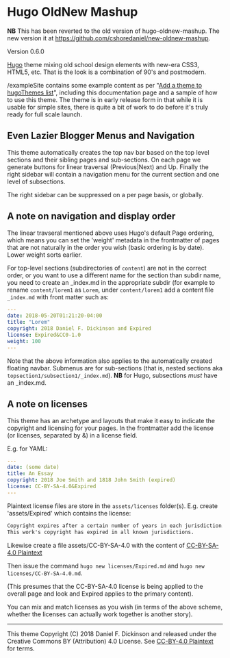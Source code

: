 # Hugo OldNew Mashup

**NB** This has been reverted to the old version of hugo-oldnew-mashup.
The new version it at https://github.com/cshoredaniel/new-oldnew-mashup.

Version 0.6.0

[Hugo](https://gohugo.io) theme mixing old school design elements
with new-era CSS3, HTML5, etc. That is the look is a combination of
90's and postmodern.

/exampleSite contains some example content as per
"[Add a theme to hugoThemes list](https://github.com/gohugoio/hugoThemes#adding-a-theme-to-the-list)",
including this documentation page and a sample of how to use this theme.
The theme is in early release form in that while it is usable for
simple sites, there is quite a bit of  work to do before it's truly
ready for full scale launch.

## Even Lazier Blogger Menus and Navigation

This theme automatically creates the top nav bar based on the top level
sections and their sibling pages and sub-sections.  On each page we
generate buttons for linear traversal (Previous|Next) and Up.
Finally the right sidebar will contain a navigation menu for the
current section and one level of subsections.

The right sidebar can be suppressed on a per page basis, or globally.

## A note on navigation and display order

The linear travseral mentioned above uses Hugo's default Page ordering,
which means you can set the 'weight' metadata in the frontmatter of
pages that are not naturally in the order you wish (basic ordering
is by date).  Lower weight sorts earlier.

For top-level sections (subdirectories of `content`) are not
in the correct order, or you want to use a different name for the
section than subdir name, you need to create an _index.md in the
appropriate subdir (for example to rename `content/lorem1` as
`Lorem`, under `content/lorem1` add a content file `_index.md`
with front matter such as:

```yaml
---
date: 2018-05-20T01:21:20-04:00
title: "Lorem"
copyright: 2018 Daniel F. Dickinson and Expired
license: Expired&CC0-1.0
weight: 100
---
```

Note that the above information also applies to the automatically
created floating navbar.  Submenus are for sub-sections (that is,
nested sections aka `topsection1/subsection1/_index.md`).
**NB** for Hugo, subsections *must* have an _index.md.

## A note on licenses

This theme has an archetype and layouts that make it easy to indicate
the copyright and licensing for your pages.  In the frontmatter add
the license (or licenses, separated by &) in a license field.

E.g. for YAML:

```yaml
---
date: (some date)
title: An Essay
copyright: 2018 Joe Smith and 1818 John Smith (expired)
license: CC-BY-SA-4.0&Expired
---
```

Plaintext license files are store in the `assets/licenses` folder(s).
E.g. create 'assets/Expired' which contains the license:

```txt
Copyright expires after a certain number of years in each jurisdiction.
This work's copyright has expired in all known jurisdictions.
```

Likewise create a file assets/CC-BY-SA-4.0 with the
content of [CC-BY-SA-4.0 Plaintext](https://raw.githubusercontent.com/cshoredaniel/hugo-oldnew-mashup/master/assets/licenses/CC-BY-SA-4.0)

Then issue the command ``hugo new licenses/Expired.md`` and
``hugo new licenses/CC-BY-SA-4.0.md``.

(This presumes that the CC-BY-SA-4.0 license is being applied to the
overall page and look and Expired applies to the primary content).

You can mix and match licenses as you wish (in terms of the above scheme,
whether the licenses can actually work together is another story).

-------
This theme Copyright (C) 2018 Daniel F. Dickinson and released under the
Creative Commons BY (Attribution) 4.0 License.
See [CC-BY-4.0 Plaintext](https://github.com/cshoredaniel/hugo-oldnew-mashup/blob/master/assets/licenses/CC-BY-4.0)
for terms.
